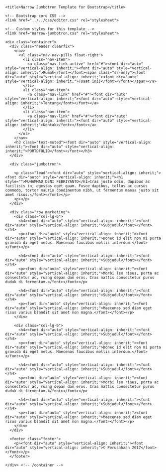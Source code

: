 <!DOCTYPE html>
<head>
    <meta charset="utf-8">
    <meta name="viewport" content="width=device-width, initial-scale=1, shrink-to-fit=no">
    <meta name="description" content="">
    <meta name="author" content="">
    <link rel="icon" href="../../../../favicon.ico">

    <title>Narrow Jumbotron Template for Bootstrap</title>

    <!-- Bootstrap core CSS -->
    <link href="../../css/editor.css" rel="stylesheet">

    <!-- Custom styles for this template -->
    <link href="narrow-jumbotron.css" rel="stylesheet">
  </head>

  <body>

    <div class="container">
      <div class="header clearfix">
        <nav>
          <ul class="nav nav-pills float-right">
            <li class="nav-item">
              <a class="nav-link active" href="#"><font dir="auto" style="vertical-align: inherit;"><font dir="auto" style="vertical-align: inherit;">Rumah</font></font><span class="sr-only"><font dir="auto" style="vertical-align: inherit;"><font dir="auto" style="vertical-align: inherit;">(saat ini)</font></font></span></a>
            </li>
            <li class="nav-item">
              <a class="nav-link" href="#"><font dir="auto" style="vertical-align: inherit;"><font dir="auto" style="vertical-align: inherit;">Tentang</font></font></a>
            </li>
            <li class="nav-item">
              <a class="nav-link" href="#"><font dir="auto" style="vertical-align: inherit;"><font dir="auto" style="vertical-align: inherit;">Kontak</font></font></a>
            </li>
          </ul>
        </nav>
        <h3 class="text-muted"><font dir="auto" style="vertical-align: inherit;"><font dir="auto" style="vertical-align: inherit;">PORTOFOLIO</font></font></h3>
      </div>

      <div class="jumbotron">
        
        <p class="lead"><font dir="auto" style="vertical-align: inherit;"><font dir="auto" style="vertical-align: inherit;"><h1 style="">MUHAMMAD DENI FEBRIYANTO</h1>Cras justo odio, dapibus ac facilisis in, egestas eget quam. Fusce dapibus, tellus ac cursus commodo, tortor mauris condimentum nibh, ut fermentum massa justo sit amet risus.</font></font></p>
        <p></p>
      </div>

      <div class="row marketing">
        <div class="col-lg-6">
          <h4><font dir="auto" style="vertical-align: inherit;"><font dir="auto" style="vertical-align: inherit;">Subjudul</font></font></h4>
          <p><font dir="auto" style="vertical-align: inherit;"><font dir="auto" style="vertical-align: inherit;">Donec id elit non mi porta gravida di eget metus. Maecenas faucibus mollis interdum.</font></font></p>

          <h4><font dir="auto" style="vertical-align: inherit;"><font dir="auto" style="vertical-align: inherit;">Subjudul</font></font></h4>
          <p><font dir="auto" style="vertical-align: inherit;"><font dir="auto" style="vertical-align: inherit;">Morbi leo risus, porta ac consectetur ac, ruang depan dan eros. Cras mattis consectetur purus duduk di fermentum.</font></font></p>

          <h4><font dir="auto" style="vertical-align: inherit;"><font dir="auto" style="vertical-align: inherit;">Subjudul</font></font></h4>
          <p><font dir="auto" style="vertical-align: inherit;"><font dir="auto" style="vertical-align: inherit;">Maecenas sed diam eget risus varius blandit sit amet non magna.</font></font></p>
        </div>

        <div class="col-lg-6">
          <h4><font dir="auto" style="vertical-align: inherit;"><font dir="auto" style="vertical-align: inherit;">Subjudul</font></font></h4>
          <p><font dir="auto" style="vertical-align: inherit;"><font dir="auto" style="vertical-align: inherit;">Donec id elit non mi porta gravida di eget metus. Maecenas faucibus mollis interdum.</font></font></p>

          <h4><font dir="auto" style="vertical-align: inherit;"><font dir="auto" style="vertical-align: inherit;">Subjudul</font></font></h4>
          <p><font dir="auto" style="vertical-align: inherit;"><font dir="auto" style="vertical-align: inherit;">Morbi leo risus, porta ac consectetur ac, ruang depan dan eros. Cras mattis consectetur purus duduk di fermentum.</font></font></p>

          <h4><font dir="auto" style="vertical-align: inherit;"><font dir="auto" style="vertical-align: inherit;">Subjudul</font></font></h4>
          <p><font dir="auto" style="vertical-align: inherit;"><font dir="auto" style="vertical-align: inherit;">Maecenas sed diam eget risus varius blandit sit amet non magna.</font></font></p>
        </div>
      </div>

      <footer class="footer">
        <p><font dir="auto" style="vertical-align: inherit;"><font dir="auto" style="vertical-align: inherit;">© Perusahaan 2017</font></font></p>
      </footer>

    </div> <!-- /container -->
  

</body>
</html>
